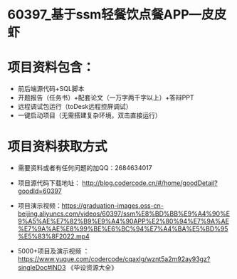 #   60397_基于ssm轻餐饮点餐APP—皮皮虾

#   项目资料包含：
*    前后端源代码+SQL脚本
*    开题报告（任务书）+配套论文（一万字两千字以上）+答辩PPT
*   远程调试包运行（toDesk远程控屏调试）
*   一键启动项目（无需搭建复杂环境，双击直接运行）


#   项目资料获取方式
*   需要资料或者有任何问题的加QQ：2684634017

*   项目源代码下载地址： http://blog.codercode.cn/#/home/goodDetail?goodId=60397
*   项目演示视频：https://graduation-images.oss-cn-beijing.aliyuncs.com/videos/60397/ssm%E8%BD%BB%E9%A4%90%E9%A5%AE%E7%82%B9%E9%A4%90APP%E2%80%94%E7%9A%AE%E7%9A%AE%E8%99%BE%E6%BC%94%E7%A4%BA%E5%BD%95%E5%83%8F2022.mp4

*  5000+项目及演示视频 ：https://www.yuque.com/codercode/cqaxlg/wznt5a2m92ay93gz?singleDoc#lND3 《毕设资源大全》
